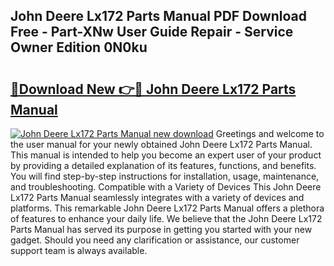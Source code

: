 ## John Deere Lx172 Parts Manual PDF Download Free - Part-XNw User Guide Repair - Service Owner Edition 0N0ku

# <h2><a href="http://bc93943.oget.top/?id=John+Deere+Lx172+Parts+Manual">🔗Download New 👉🔴 John Deere Lx172 Parts Manual</a></h2>

[![John Deere Lx172 Parts Manual new download](https://i.imgur.com/5g1atiW.png)](http://bc93943.oget.top/?id=John+Deere+Lx172+Parts+Manual)
Greetings and welcome to the user manual for your newly obtained John Deere Lx172 Parts Manual. This manual is intended to help you become an expert user of your product by providing a detailed explanation of its features, functions, and benefits. You will find step-by-step instructions for installation, usage, maintenance, and troubleshooting. Compatible with a Variety of Devices This John Deere Lx172 Parts Manual seamlessly integrates with a variety of devices and platforms. This remarkable John Deere Lx172 Parts Manual offers a plethora of features to enhance your daily life. We believe that the John Deere Lx172 Parts Manual has served its purpose in getting you started with your new gadget. Should you need any clarification or assistance, our customer support team is always available.
